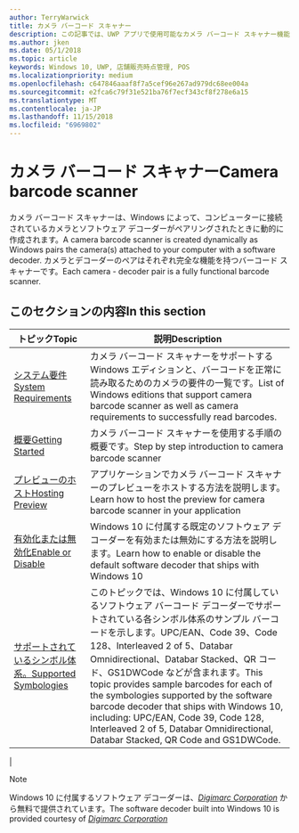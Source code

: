 ```yaml
---
author: TerryWarwick
title: カメラ バーコード スキャナー
description: この記事では、UWP アプリで使用可能なカメラ バーコード スキャナー機能と、その使用方法を示すハウツー記事へのリンクを示します。
ms.author: jken
ms.date: 05/1/2018
ms.topic: article
keywords: Windows 10, UWP, 店舗販売時点管理, POS
ms.localizationpriority: medium
ms.openlocfilehash: c647846aaaf8f7a5cef96e267ad979dc68ee004a
ms.sourcegitcommit: e2fca6c79f31e521ba76f7ecf343cf8f278e6a15
ms.translationtype: MT
ms.contentlocale: ja-JP
ms.lasthandoff: 11/15/2018
ms.locfileid: "6969802"
---
```

# <a name="camera-barcode-scanner"></a><span data-ttu-id="addd4-104">カメラ バーコード スキャナー</span><span class="sxs-lookup"><span data-stu-id="addd4-104">Camera barcode scanner</span></span>
<span data-ttu-id="addd4-105">カメラ バーコード スキャナーは、Windows によって、コンピューターに接続されているカメラとソフトウェア デコーダーがペアリングされたときに動的に作成されます。</span><span class="sxs-lookup"><span data-stu-id="addd4-105">A camera barcode scanner is created dynamically as Windows pairs the camera(s) attached to your computer with a software decoder.</span></span>  <span data-ttu-id="addd4-106">カメラとデコーダーのペアはそれぞれ完全な機能を持つバーコード スキャナーです。</span><span class="sxs-lookup"><span data-stu-id="addd4-106">Each camera - decoder pair is a fully functional barcode scanner.</span></span>   

## <a name="in-this-section"></a><span data-ttu-id="addd4-107">このセクションの内容</span><span class="sxs-lookup"><span data-stu-id="addd4-107">In this section</span></span>
|<span data-ttu-id="addd4-108">トピック</span><span class="sxs-lookup"><span data-stu-id="addd4-108">Topic</span></span> |<span data-ttu-id="addd4-109">説明</span><span class="sxs-lookup"><span data-stu-id="addd4-109">Description</span></span> |
|------|------------|
| [<span data-ttu-id="addd4-110">システム要件</span><span class="sxs-lookup"><span data-stu-id="addd4-110">System Requirements</span></span>](pos-camerabarcode-system-requirements.md)  | <span data-ttu-id="addd4-111">カメラ バーコード スキャナーをサポートする Windows エディションと、バーコードを正常に読み取るためのカメラの要件の一覧です。</span><span class="sxs-lookup"><span data-stu-id="addd4-111">List of Windows editions that support camera barcode scanner as well as camera requirements to successfully read barcodes.</span></span> |
| [<span data-ttu-id="addd4-112">概要</span><span class="sxs-lookup"><span data-stu-id="addd4-112">Getting Started</span></span>](pos-camerabarcode-get-started.md)              | <span data-ttu-id="addd4-113">カメラ バーコード スキャナーを使用する手順の概要です。</span><span class="sxs-lookup"><span data-stu-id="addd4-113">Step by step introduction to camera barcode scanner</span></span> |
| [<span data-ttu-id="addd4-114">プレビューのホスト</span><span class="sxs-lookup"><span data-stu-id="addd4-114">Hosting Preview</span></span>](pos-camerabarcode-hosting-preview.md)          | <span data-ttu-id="addd4-115">アプリケーションでカメラ バーコード スキャナーのプレビューをホストする方法を説明します。</span><span class="sxs-lookup"><span data-stu-id="addd4-115">Learn how to host the preview for camera barcode scanner in your application</span></span> |
| [<span data-ttu-id="addd4-116">有効化または無効化</span><span class="sxs-lookup"><span data-stu-id="addd4-116">Enable or Disable</span></span>](pos-camerabarcode-enable-disable.md)         | <span data-ttu-id="addd4-117">Windows 10 に付属する既定のソフトウェア デコーダーを有効または無効にする方法を説明します。</span><span class="sxs-lookup"><span data-stu-id="addd4-117">Learn how to enable or disable the default software decoder that ships with Windows 10</span></span> |
| [<span data-ttu-id="addd4-118">サポートされているシンボル体系。</span><span class="sxs-lookup"><span data-stu-id="addd4-118">Supported Symbologies</span></span>](pos-camerabarcode-symbologies.md) | <span data-ttu-id="addd4-119">このトピックでは、Windows 10 に付属しているソフトウェア バーコード デコーダーでサポートされている各シンボル体系のサンプル バーコードを示します。UPC/EAN、Code 39、Code 128、Interleaved 2 of 5、Databar Omnidirectional、Databar Stacked、QR コード、GS1DWCode などが含まれます。</span><span class="sxs-lookup"><span data-stu-id="addd4-119">This topic provides sample barcodes for each of the symbologies supported by the software barcode decoder that ships with Windows 10, including: UPC/EAN, Code 39, Code 128, Interleaved 2 of 5, Databar Omnidirectional, Databar Stacked, QR Code and GS1DWCode.</span></span> |
| 

> [!NOTE]
> <span data-ttu-id="addd4-120">Windows 10 に付属するソフトウェア デコーダーは、[*Digimarc Corporation*](https://www.digimarc.com/) から無料で提供されています。</span><span class="sxs-lookup"><span data-stu-id="addd4-120">The software decoder built into Windows 10 is provided courtesy of  [*Digimarc Corporation*](https://www.digimarc.com/)</span></span>
